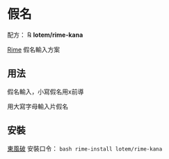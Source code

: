 # 假名

配方： ℞ **lotem/rime-kana**

[Rime](http://rime.im) 假名輸入方案

## 用法

假名輸入，小寫假名用x前導

用大寫字母輸入片假名

## 安裝

[東風破](https://github.com/rime/plum) 安裝口令： `bash rime-install lotem/rime-kana`
